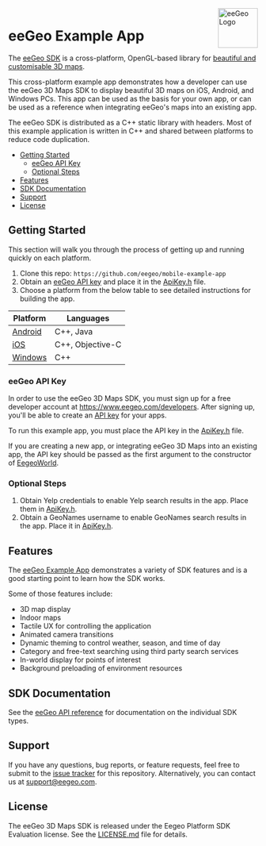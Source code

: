 <a href="http://www.eegeo.com/">
    <img src="http://cdn2.eegeo.com/wp-content/uploads/2016/03/eegeo_logo_quite_big.png" alt="eeGeo Logo" title="eegeo" align="right" height="80px" />
</a>

# eeGeo Example App
The [eeGeo SDK](http://www.eegeo.com/developers/) is a cross-platform, OpenGL-based library for [beautiful and customisable 3D maps](http://www.eegeo.com).

This cross-platform example app demonstrates how a developer can use the eeGeo 3D Maps SDK to display beautiful 3D maps on iOS, Android, and Windows PCs. This app can be used as the basis for your own app, or can be used as a reference when integrating eeGeo's maps into an existing app.

The eeGeo SDK is distributed as a C++ static library with headers. Most of this example application is written in C++ and shared between platforms to reduce code duplication.

* [Getting Started](#getting-started)
    * [eeGeo API Key](#eegeo-api-key)
    * [Optional Steps](#optional-steps)
* [Features](#features)
* [SDK Documentation](#sdk-documentation)
* [Support](#support)
* [License](#support)

## Getting Started

This section will walk you through the process of getting up and running quickly on each platform.

1.  Clone this repo: `https://github.com/eegeo/mobile-example-app`
2.  Obtain an [eeGeo API key](https://www.eegeo.com/developers/apikeys) and place it in the [ApiKey.h](https://github.com/eegeo/mobile-example-app/blob/master/src/ApiKey.h#L12) file.
3.  Choose a platform from the below table to see detailed instructions for building the app.

Platform                                                                    | Languages
----------------------------------------------------------------------------|----------
[Android](https://github.com/eegeo/mobile-example-app/tree/master/android)  | C++, Java
[iOS](https://github.com/eegeo/mobile-example-app/tree/master/ios)          | C++, Objective-C
[Windows](https://github.com/eegeo/mobile-example-app/tree/master/windows)  | C++

### eeGeo API Key 

In order to use the eeGeo 3D Maps SDK, you must sign up for a free developer account at https://www.eegeo.com/developers. After signing up, you'll be able to create an [API key](https://www.eegeo.com/developers/apikeys) for your apps. 

To run this example app, you must place the API key in the [ApiKey.h](https://github.com/eegeo/mobile-example-app/blob/master/src/ApiKey.h#L12) file.

If you are creating a new app, or integrating eeGeo 3D Maps into an existing app, the API key should be passed as the first argument to the constructor of [EegeoWorld](http://cdn1.eegeo.com/docs/mobile-sdk/class_eegeo_1_1_eegeo_world.html).

### Optional Steps

1.  Obtain Yelp credentials to enable Yelp search results in the app. Place them in [ApiKey.h](https://github.com/eegeo/mobile-example-app/blob/master/src/ApiKey.h#L15-L18).
2.  Obtain a GeoNames username to enable GeoNames search results in the app. Place it in [ApiKey.h](https://github.com/eegeo/mobile-example-app/blob/master/src/ApiKey.h#L21).

## Features

The [eeGeo Example App](https://github.com/eegeo/mobile-example-app) demonstrates a variety of SDK features and is a good starting point to learn how the SDK works.

Some of those features include:

*   3D map display
*   Indoor maps
*   Tactile UX for controlling the application
*   Animated camera transitions
*   Dynamic theming to control weather, season, and time of day
*   Category and free-text searching using third party search services
*   In-world display for points of interest
*   Background preloading of environment resources

## SDK Documentation

See the [eeGeo API reference](http://cdn1.eegeo.com/docs/mobile-sdk/namespaces.html) for documentation on the individual SDK types.

## Support

If you have any questions, bug reports, or feature requests, feel free to submit to the [issue tracker](https://github.com/eegeo/ios-api-example/issues) for this repository. Alternatively, you can contact us at [support@eegeo.com](mailto:support@eegeo.com).

## License

The eeGeo 3D Maps SDK is released under the Eegeo Platform SDK Evaluation license. See the [LICENSE.md](https://github.com/eegeo/mobile-example-app/blob/master/LICENSE.md) file for details.